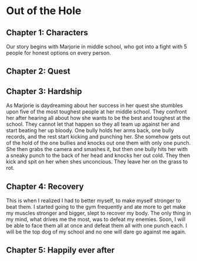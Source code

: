 # Out of the Hole

## Chapter 1: Characters

Our story begins with Marjorie in middle school, who got into a fight with 5 people for honest options on every person. 


## Chapter 2: Quest


## Chapter 3: Hardship
As Marjorie is daydreaming about her success in her quest she stumbles upon five of the most toughest people at her middle school. They confront her after hearing all about how she wants to be the best and toughest at the school. They cannot let that happen so they all team up against her and start beating her up bloody. One bully holds her arms back, one bully records, and the rest start kicking and punching her. She somehow gets out of the hold of the one bullies and knocks out one them with only one punch. She then grabs the camera and smashes it, but then one bully hits her with a sneaky punch to the back of her head and knocks her out cold. They then kick and spit on her when shes unconcious. They leave her on the grass to rot.

## Chapter 4: Recovery
This is when I realized I had to better myself, to make myself stronger to beat them. I started going to the gym frequently and ate more to get make my muscles stronger and bigger, slept to recover my body. The only thing in my mind, what drives me the most, was to defeat my enemies. Soon, I will be able to face them all at once and defeat them all with one punch each. I will be the top dog of my school and no one will dare go against me again.

## Chapter 5: Happily ever after

